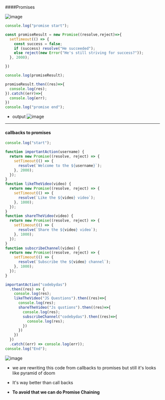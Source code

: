 ####Promises

![image](https://github.com/venkatdas/Interview_prep/assets/43024084/846de6a3-c102-4f4e-8c5b-50a86e75e63a)


```js
console.log("promise start");

const promiseResult = new Promise((resolve,reject)=>{
  setTimeout(() => {
    const success = false;
    if (success) resolve("He succeeded");
    else reject(new Error("He's still striving for success?"));
  }, 2000);

})

console.log(promiseResult);

promiseResult.then((res)=>{
  console.log(res);
}).catch((err)=>{
  console.log(err);
})
console.log("promise end");
```

- output
![image](https://github.com/venkatdas/Interview_prep/assets/43024084/f8a136e4-94d3-45e1-b393-95e82865b30a)


_______________________________________________________________________________________

#### callbacks to promises
```js
console.log("start");

function importantAction(username) {
  return new Promise((resolve, reject) => {
    setTimeout(() => {
      resolve(`Welcome to the ${username}`);
    }, 2000);
  });
}
function likeTheVideo(video) {
  return new Promise((resolve, reject) => {
    setTimeout(() => {
      resolve(`Like the ${video} video`);
    }, 1000);
  });
}
function shareTheVideo(video) {
  return new Promise((resolve, reject) => {
    setTimeout(() => {
      resolve(`Share the ${video} video`);
    }, 1000);
  });
}
function subscribeChannel(video) {
  return new Promise((resolve, reject) => {
    setTimeout(() => {
      resolve(`Subscribe the ${video} channel`);
    }, 1000);
  });
}

importantAction("codebydas")
  .then((res) => {
    console.log(res);
    likeTheVideo("JS Questions").then((res)=>{
      console.log(res);
      shareTheVideo("Js qustions").then((res)=>{
        console.log(res);
        subscribeChannel("codebydas").then((res)=>{
          console.log(res);
        })
      })
    })
  })
  .catch((err) => console.log(err));
console.log("End");
```


![image](https://github.com/venkatdas/Interview_prep/assets/43024084/b47ccd14-a6bd-41b0-ad9c-29a9224b5fdd)


- we are rewriting this code from callbacks to promises but still it's looks like pyramid of doom
- It's way better than call backs

- **To avoid that we can do Promise Chaining**

   





